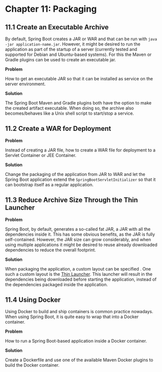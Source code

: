 # Chapter 11: Packaging

## 11.1 Create an Executable Archive

By default, Spring Boot creates a JAR or WAR and that can be run with `java -jar application-name.jar`. However, it might be desired to run the application as part of the startup of a server (currently tested and supported for Debian and Ubuntu-based systems). For this the Maven or Gradle plugins can be used to create an executable jar.

**Problem**

How to get an executable JAR so that it can be installed as service on the server environment.

**Solution**

The Spring Boot Maven and Gradle plugins both have the option to make the created artifact executable. When doing so, the archive also becomes/behaves like a Unix shell script to start/stop a service.

## 11.2 Create a WAR for Deployment

**Problem**

Instead of creating a JAR file, how to create a WAR file for deployment to a Servlet Container or JEE Container.

**Solution**

Change the packaging of the application from JAR to WAR and let the Spring Boot application extend the `SpringBootServletInitializer` so that it can bootstrap itself as a regular application.

## 11.3 Reduce Archive Size Through the Thin Launcher

**Problem**

Spring Boot, by default, generates a so-called fat JAR, a JAR with all the dependencies inside it. This has some obvious benefits, as the JAR is fully self-contained. However, the JAR size can grow considerably, and when using multiple applications it might be desired to reuse already downloaded dependencies to reduce the overall footprint.

**Solution**

When packaging the application, a custom layout can be specified . One such a custom layout is the [Thin Launcher](https://github.com/spring-projects-experimental/spring-boot-thin-launcher). This launcher will result in the dependencies being downloaded before starting the application, instead of the dependencies packaged inside the application.

## 11.4 Using Docker

Using Docker to build and ship containers is common practice nowadays. When using Spring Boot, it is quite easy to wrap that into a Docker container.

**Problem**

How to run a Spring Boot-based application inside a Docker container.

**Solution**

Create a Dockerfile and use one of the available Maven Docker plugins to build the Docker container.
